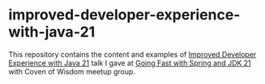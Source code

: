 # improved-developer-experience-with-java-21

This repository contains the content and examples of [Improved Developer Experience with Java 21](https://docs.google.com/presentation/d/1E5FsMNrklt659p9wMss_nrOI91VEm8D1ZT5828cl2B8/edit?usp=sharing) talk I gave at [Going Fast with Spring and JDK 21](https://www.meetup.com/coven-of-wisdom-utrecht/events/295316917) with Coven of Wisdom meetup group.
